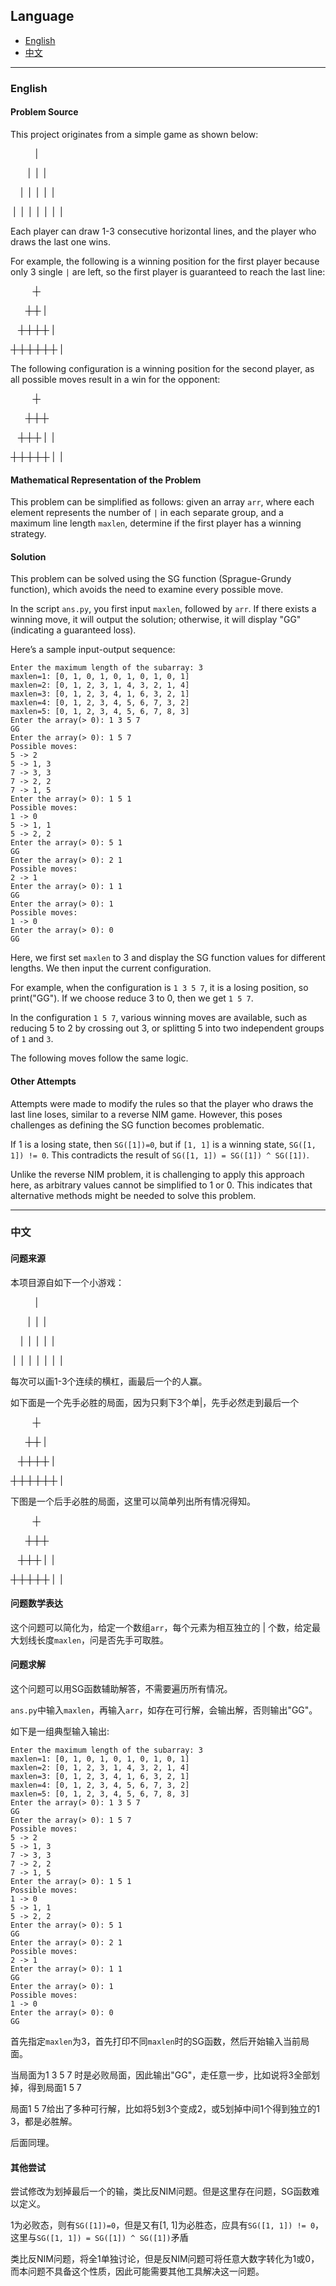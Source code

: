 ## Language

- [English](#english)
- [中文](#中文)

---

### English

#### Problem Source

This project originates from a simple game as shown below:

&nbsp;&nbsp;&nbsp;&nbsp;&nbsp;&nbsp;&nbsp;&nbsp;&nbsp;&nbsp;|&nbsp;&nbsp;

&nbsp;&nbsp;&nbsp;&nbsp;&nbsp;&nbsp;&nbsp;|&nbsp;&nbsp;|&nbsp;&nbsp;|&nbsp;&nbsp;

&nbsp;&nbsp;&nbsp;&nbsp;|&nbsp;&nbsp;|&nbsp;&nbsp;|&nbsp;&nbsp;|&nbsp;&nbsp;|&nbsp;&nbsp;

&nbsp;|&nbsp;&nbsp;|&nbsp;&nbsp;|&nbsp;&nbsp;|&nbsp;&nbsp;|&nbsp;&nbsp;|&nbsp;&nbsp;|&nbsp;&nbsp;

Each player can draw 1-3 consecutive horizontal lines, and the player who draws the last one wins.

For example, the following is a winning position for the first player because only 3 single `|` are left, so the first player is guaranteed to reach the last line:

&nbsp;&nbsp;&nbsp;&nbsp;&nbsp;&nbsp;&nbsp;&nbsp;&nbsp;~~&nbsp;|&nbsp;~~&nbsp;

&nbsp;&nbsp;&nbsp;&nbsp;&nbsp;&nbsp;~~&nbsp;|&nbsp;&nbsp;|&nbsp;~~&nbsp;|&nbsp;&nbsp;

&nbsp;&nbsp;&nbsp;~~&nbsp;|&nbsp;&nbsp;|&nbsp;&nbsp;|&nbsp;&nbsp;|&nbsp;~~&nbsp;|&nbsp;&nbsp;

~~&nbsp;|&nbsp;&nbsp;|&nbsp;&nbsp;|&nbsp;&nbsp;|&nbsp;&nbsp;|&nbsp;&nbsp;|&nbsp;~~&nbsp;|&nbsp;&nbsp;

The following configuration is a winning position for the second player, as all possible moves result in a win for the opponent:

&nbsp;&nbsp;&nbsp;&nbsp;&nbsp;&nbsp;&nbsp;&nbsp;&nbsp;~~&nbsp;|&nbsp;~~&nbsp;

&nbsp;&nbsp;&nbsp;&nbsp;&nbsp;&nbsp;~~&nbsp;|&nbsp;&nbsp;|&nbsp;&nbsp;|&nbsp;~~&nbsp;

&nbsp;&nbsp;&nbsp;~~&nbsp;|&nbsp;&nbsp;|&nbsp;&nbsp;|&nbsp;~~&nbsp;|&nbsp;&nbsp;|&nbsp;&nbsp;

~~&nbsp;|&nbsp;&nbsp;|&nbsp;&nbsp;|&nbsp;&nbsp;|&nbsp;&nbsp;|&nbsp;~~&nbsp;|&nbsp;&nbsp;|&nbsp;&nbsp;

#### Mathematical Representation of the Problem

This problem can be simplified as follows: given an array `arr`, where each element represents the number of `|` in each separate group, and a maximum line length `maxlen`, determine if the first player has a winning strategy.

#### Solution

This problem can be solved using the SG function (Sprague-Grundy function), which avoids the need to examine every possible move.

In the script `ans.py`, you first input `maxlen`, followed by `arr`. If there exists a winning move, it will output the solution; otherwise, it will display "GG" (indicating a guaranteed loss).

Here’s a sample input-output sequence:
```
Enter the maximum length of the subarray: 3
maxlen=1: [0, 1, 0, 1, 0, 1, 0, 1, 0, 1]
maxlen=2: [0, 1, 2, 3, 1, 4, 3, 2, 1, 4]
maxlen=3: [0, 1, 2, 3, 4, 1, 6, 3, 2, 1]
maxlen=4: [0, 1, 2, 3, 4, 5, 6, 7, 3, 2]
maxlen=5: [0, 1, 2, 3, 4, 5, 6, 7, 8, 3]
Enter the array(> 0): 1 3 5 7
GG
Enter the array(> 0): 1 5 7
Possible moves:
5 -> 2
5 -> 1, 3
7 -> 3, 3
7 -> 2, 2
7 -> 1, 5
Enter the array(> 0): 1 5 1
Possible moves:
1 -> 0
5 -> 1, 1
5 -> 2, 2
Enter the array(> 0): 5 1
GG
Enter the array(> 0): 2 1
Possible moves:
2 -> 1
Enter the array(> 0): 1 1
GG
Enter the array(> 0): 1
Possible moves:
1 -> 0
Enter the array(> 0): 0
GG
```
Here, we first set `maxlen` to 3 and display the SG function values for different lengths. We then input the current configuration.

For example, when the configuration is `1 3 5 7`, it is a losing position, so print("GG"). If we choose reduce 3 to 0, then we get `1 5 7`.

In the configuration `1 5 7`, various winning moves are available, such as reducing 5 to 2 by crossing out 3, or splitting 5 into two independent groups of `1` and `3`.

The following moves follow the same logic.

#### Other Attempts

Attempts were made to modify the rules so that the player who draws the last line loses, similar to a reverse NIM game. However, this poses challenges as defining the SG function becomes problematic.

If 1 is a losing state, then `SG([1])=0`, but if `[1, 1]` is a winning state, `SG([1, 1]) != 0`. This contradicts the result of `SG([1, 1]) = SG([1]) ^ SG([1])`.

Unlike the reverse NIM problem, it is challenging to apply this approach here, as arbitrary values cannot be simplified to 1 or 0. This indicates that alternative methods might be needed to solve this problem.

---

### 中文

#### 问题来源

本项目源自如下一个小游戏：

&nbsp;&nbsp;&nbsp;&nbsp;&nbsp;&nbsp;&nbsp;&nbsp;&nbsp;&nbsp;|&nbsp;&nbsp;

&nbsp;&nbsp;&nbsp;&nbsp;&nbsp;&nbsp;&nbsp;|&nbsp;&nbsp;|&nbsp;&nbsp;|&nbsp;&nbsp;

&nbsp;&nbsp;&nbsp;&nbsp;|&nbsp;&nbsp;|&nbsp;&nbsp;|&nbsp;&nbsp;|&nbsp;&nbsp;|&nbsp;&nbsp;

&nbsp;|&nbsp;&nbsp;|&nbsp;&nbsp;|&nbsp;&nbsp;|&nbsp;&nbsp;|&nbsp;&nbsp;|&nbsp;&nbsp;|&nbsp;&nbsp;

每次可以画1-3个连续的横杠，画最后一个的人赢。

如下面是一个先手必胜的局面，因为只剩下3个单|，先手必然走到最后一个

&nbsp;&nbsp;&nbsp;&nbsp;&nbsp;&nbsp;&nbsp;&nbsp;&nbsp;~~&nbsp;|&nbsp;~~&nbsp;

&nbsp;&nbsp;&nbsp;&nbsp;&nbsp;&nbsp;~~&nbsp;|&nbsp;&nbsp;|&nbsp;~~&nbsp;|&nbsp;&nbsp;

&nbsp;&nbsp;&nbsp;~~&nbsp;|&nbsp;&nbsp;|&nbsp;&nbsp;|&nbsp;&nbsp;|&nbsp;~~&nbsp;|&nbsp;&nbsp;

~~&nbsp;|&nbsp;&nbsp;|&nbsp;&nbsp;|&nbsp;&nbsp;|&nbsp;&nbsp;|&nbsp;&nbsp;|&nbsp;~~&nbsp;|&nbsp;&nbsp;

下图是一个后手必胜的局面，这里可以简单列出所有情况得知。

&nbsp;&nbsp;&nbsp;&nbsp;&nbsp;&nbsp;&nbsp;&nbsp;&nbsp;~~&nbsp;|&nbsp;~~&nbsp;

&nbsp;&nbsp;&nbsp;&nbsp;&nbsp;&nbsp;~~&nbsp;|&nbsp;&nbsp;|&nbsp;&nbsp;|&nbsp;~~&nbsp;

&nbsp;&nbsp;&nbsp;~~&nbsp;|&nbsp;&nbsp;|&nbsp;&nbsp;|&nbsp;~~&nbsp;|&nbsp;&nbsp;|&nbsp;&nbsp;

~~&nbsp;|&nbsp;&nbsp;|&nbsp;&nbsp;|&nbsp;&nbsp;|&nbsp;&nbsp;|&nbsp;~~&nbsp;|&nbsp;&nbsp;|&nbsp;&nbsp;

#### 问题数学表达
这个问题可以简化为，给定一个数组`arr`，每个元素为相互独立的 | 个数，给定最大划线长度`maxlen`，问是否先手可取胜。

#### 问题求解
这个问题可以用SG函数辅助解答，不需要遍历所有情况。

`ans.py`中输入`maxlen`，再输入`arr`，如存在可行解，会输出解，否则输出"GG"。

如下是一组典型输入输出:
```
Enter the maximum length of the subarray: 3
maxlen=1: [0, 1, 0, 1, 0, 1, 0, 1, 0, 1]
maxlen=2: [0, 1, 2, 3, 1, 4, 3, 2, 1, 4]
maxlen=3: [0, 1, 2, 3, 4, 1, 6, 3, 2, 1]
maxlen=4: [0, 1, 2, 3, 4, 5, 6, 7, 3, 2]
maxlen=5: [0, 1, 2, 3, 4, 5, 6, 7, 8, 3]
Enter the array(> 0): 1 3 5 7
GG
Enter the array(> 0): 1 5 7
Possible moves:
5 -> 2
5 -> 1, 3
7 -> 3, 3
7 -> 2, 2
7 -> 1, 5
Enter the array(> 0): 1 5 1
Possible moves:
1 -> 0
5 -> 1, 1
5 -> 2, 2
Enter the array(> 0): 5 1
GG
Enter the array(> 0): 2 1
Possible moves:
2 -> 1
Enter the array(> 0): 1 1
GG
Enter the array(> 0): 1
Possible moves:
1 -> 0
Enter the array(> 0): 0
GG
```
首先指定`maxlen`为3，首先打印不同`maxlen`时的SG函数，然后开始输入当前局面。

当局面为1 3 5 7 时是必败局面，因此输出"GG"，走任意一步，比如说将3全部划掉，得到局面1 5 7

局面1 5 7给出了多种可行解，比如将5划3个变成2，或5划掉中间1个得到独立的1 3，都是必胜解。

后面同理。

#### 其他尝试

尝试修改为划掉最后一个的输，类比反NIM问题。但是这里存在问题，SG函数难以定义。

1为必败态，则有`SG([1])=0`，但是又有[1, 1]为必胜态，应具有`SG([1, 1]) != 0`，这里与`SG([1, 1]) = SG([1]) ^ SG([1])`矛盾

类比反NIM问题，将全1单独讨论，但是反NIM问题可将任意大数字转化为1或0，而本问题不具备这个性质，因此可能需要其他工具解决这一问题。
